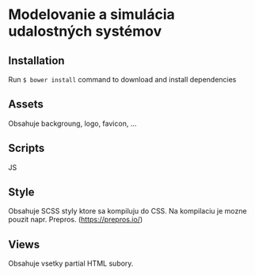 # Modelovanie a simulácia udalostných systémov

## Installation

Run `$ bower install` command to download and install dependencies

## Assets

Obsahuje backgroung, logo, favicon, ...

## Scripts

JS

## Style

Obsahuje SCSS styly ktore sa kompiluju do CSS. Na kompilaciu je mozne pouzit napr. Prepros. (https://prepros.io/)

## Views

Obsahuje vsetky partial HTML subory. 
